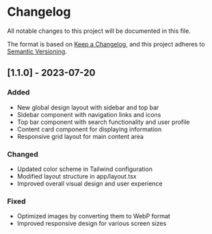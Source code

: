 # Changelog

All notable changes to this project will be documented in this file.

The format is based on [Keep a Changelog](https://keepachangelog.com/en/1.0.0/),
and this project adheres to [Semantic Versioning](https://semver.org/spec/v2.0.0.html).

## [1.1.0] - 2023-07-20

### Added

- New global design layout with sidebar and top bar
- Sidebar component with navigation links and icons
- Top bar component with search functionality and user profile
- Content card component for displaying information
- Responsive grid layout for main content area

### Changed

- Updated color scheme in Tailwind configuration
- Modified layout structure in app/layout.tsx
- Improved overall visual design and user experience

### Fixed

- Optimized images by converting them to WebP format
- Improved responsive design for various screen sizes